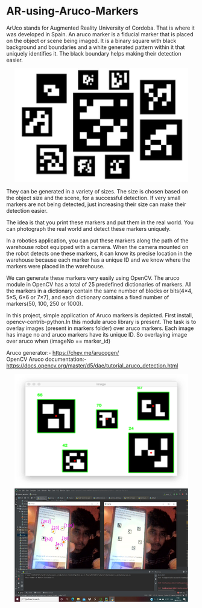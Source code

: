 # AR-using-Aruco-Markers
ArUco stands for Augmented Reality University of Cordoba. That is where it was developed in Spain. An aruco marker is a fiducial marker that is placed on the object or scene being imaged. It is a binary square with black background and boundaries and a white generated pattern within it that uniquely identifies it. The black boundary helps making their detection easier.<br>
<p align="center">
  <img width="460" height="300" src="https://github.com/HarshitDolu/AR-using-Aruco-Markers/blob/main/marker_1.png">
</p>

They can be generated in a variety of sizes. The size is chosen based on the object size and the scene, for a successful detection. If very small markers are not being detected, just increasing their size can make their detection easier.




The idea is that you print these markers and put them in the real world. You can photograph the real world and detect these markers uniquely.

 In a robotics application, you can put these markers along the path of the warehouse robot equipped with a camera. When the camera mounted on the robot detects one these markers, it can know its precise location in the warehouse because each marker has a unique ID and we know where the markers were placed in the warehouse.<br>
 
We can generate these markers very easily using OpenCV. The aruco module in OpenCV has a total of 25 predefined dictionaries of markers. All the markers in a dictionary contain the same number of blocks or bits(4×4, 5×5, 6×6 or 7×7), and each dictionary contains a fixed number of markers(50, 100, 250 or 1000).

In this project, simple application of Aruco markers is depicted.
First install, opencv-contrib-python.In this module aruco library is present.
The task is to overlay images (present in markers folder) over aruco markers.
Each image has image no and aruco markers have its unique ID. So overlaying image over aruco when (imageNo == marker_id)

Aruco generator:- <a href="https://chev.me/arucogen/">https://chev.me/arucogen/</a><br>
OpenCV Aruco documentation:- <a href="https://docs.opencv.org/master/d5/dae/tutorial_aruco_detection.html">https://docs.opencv.org/master/d5/dae/tutorial_aruco_detection.html</a>

<p align="center">
   <img width="460" height="300" src="https://github.com/HarshitDolu/AR-using-Aruco-Markers/blob/main/123.png">
  <img width="460" height="300" src="https://github.com/HarshitDolu/AR-using-Aruco-Markers/blob/main/demo.jpeg">
 </p>
 
 
 
